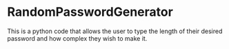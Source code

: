 # RandomPasswordGenerator
This is a python code that allows the user to type the length of their desired password and how complex they wish to make it.
